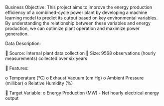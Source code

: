 Business Objective:
This project aims to improve the energy production efficiency of a combined-cycle 
power plant by developing a machine learning model to predict its output based on 
key environmental variables. By understanding the relationship between these 
variables and energy production, we can optimize plant operation and maximize 
power generation.


Data Description:

 Source: Internal plant data collection
 Size: 9568 observations (hourly measurements) collected over six years



 Features:

o Temperature (°C)
o Exhaust Vacuum (cm Hg)
o Ambient Pressure (millibar)
o Relative Humidity (%)


 Target Variable:
o Energy Production (MW) - Net hourly electrical energy output
